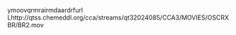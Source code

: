    ymoov   qrmra   irmda   ardrf    url    Lhttp://qtss.chemeddl.org/cca/streams/qt32024085/CCA3/MOVIES/OSCRXBR/BR2.mov  
